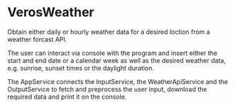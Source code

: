 # VerosWeather
Obtain either daily or hourly weather data for a desired loction from a weather forcast API. 

The user can interact via console with the program and insert either the start and end date or a calendar week as well as the desired weather data, e.g. sunrise, sunset times or the daylight duration.

The AppService connects the InputService, the WeatherApiService and the OutputService to fetch and preprocess the user input, download the required data and print it on the console.
